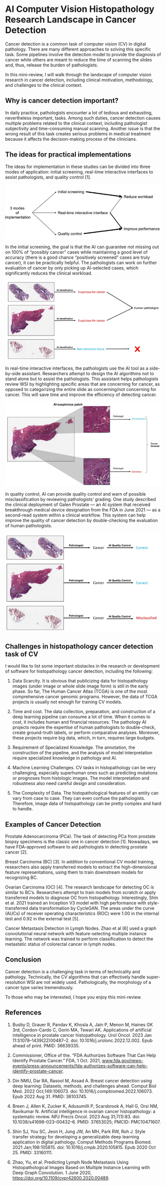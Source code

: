 # AI Computer Vision Histopathology Research Landscape in Cancer Detection

Cancer detection is a common task of computer vision (CV) in digital pathology. There are many different approaches to solving this specific task. Some pipelines involve the detection model to provide the diagnosis of cancer while others are meant to reduce the time of scanning the slides and, thus, release the burden of pathologists.

In this mini-review, I will walk through the landscape of computer vision research in cancer detection, including clinical motivation, methodology, and challenges to the clinical context.

## Why is cancer detection important?
In daily practice, pathologists encounter a lot of tedious and exhausting, nevertheless important, tasks. Among such duties, cancer detection causes multiple problems related to the clinical context, including pathologist subjectivity and time-consuming manual scanning. Another issue is that the wrong result of this task creates serious problems in medical treatment because it affects the decision-making process of the clinicians.

## The ideas for practical implementations
The ideas for implementation in these studies can be divided into three modes of application: initial screening, real-time interactive interfaces to assist pathologists, and quality control [1].

![Image 1](/img/post6_image1.webp)

In the initial screening, the goal is that the AI can guarantee not missing out on 100% of “possibly cancer” cases while maintaining a good level of accuracy (there is a good chance “positively screened” cases are truly cancer), it can be practically helpful. The pathologists can work on further evaluation of cancer by only picking up AI-selected cases, which significantly reduces the clinical workload.

![Image 2](/img/post6_image2.webp)

In real-time interactive interfaces, the pathologists use the AI tool as a side-by-side assistant. Researchers attempt to design the AI algorithms not to stand alone but to assist the pathologists. This assistant helps pathologists review WSI by highlighting specific areas that are concerning for cancer, as opposed to categorizing the entire slide as concerning/not concerning for cancer. This will save time and improve the efficiency of detecting cancer.

![Image 3](/img/post6_image3.webp)

In quality control, AI can provide quality control and warn of possible misclassification by reviewing pathologists’ grading. One study described the clinical deployment of Galen Prostate — an AI system that received breakthrough medical device designation from the FDA in June 2021 — as a second-read system within a clinical workflow. This system can help improve the quality of cancer detection by double-checking the evaluation of human pathologists.

![Image 4](/img/post6_image4.webp)

## Challenges in histopathology cancer detection task of CV
I would like to list some important obstacles in the research or development of software for histopathology cancer detection, including the following:

1. Data Scarcity. It is obvious that publicizing data for histopathology images (under image or whole slide image form) is still in the early phase. So far, The Human Cancer Atlas (TCGA) is one of the most comprehensive cancer genomic programs. However, the data of TCGA projects is usually not enough for training CV models.

2. Time and cost. The data collection, preparation, and construction of a deep learning pipeline can consume a lot of time. When it comes to cost, it includes human and financial resources. The pathology AI projects require the expertise of human pathologists to double-check, create ground-truth labels, or perform comparative analyses. Moreover, these projects require big data, which, in turn, requires large budgets.

3. Requirement of Specialized Knowledge. The annotation, the construction of the pipeline, and the analysis of model interpretation require specialized knowledge in pathology and AI.

4. Machine Learning Challenges. CV tasks in histopathology can be very challenging, especially superhuman ones such as predicting mutations or prognoses from histologic images. The model interpretation and robustness also need careful design and consideration.

5. The Complexity of Data. The histopathological features of an entity can vary from case to case. They can even confuse the pathologists. Therefore, image data of histopathology can be pretty complex and hard to handle.

## Examples of Cancer Detection
Prostate Adenocarcinoma (PCa). The task of detecting PCa from prostate biopsy specimens is the classic one in cancer detection [1]. Nowadays, we have FDA-approved software to aid pathologists in detecting prostate cancer [2].

Breast Carcinoma (BC) [3]. In addition to conventional CV model training, researchers also apply transferred models to extract the high-dimensional feature representations, using them to train downstream models for recognizing BC.

Ovarian Carcinoma (OC) [4]. The research landscape for detecting OC is similar to BC’s. Researchers attempt to train models from scratch or apply transferred models to diagnose OC from histopathology. Interestingly, Shin et al. 2021 trained an Inception V3 model with high performance with style-transferred data transformation by CycleGAN. The areas under the curve (AUCs) of receiver operating characteristics (ROC) were 1.00 in the internal test and 0.92 in the external test [5].

Cancer Metastasis Detection in Lymph Nodes. Zhao et al [6] used a graph convolutional neural network with feature-selecting multiple instance learning. The network was trained to perform classification to detect the metastatic status of colorectal cancer in lymph nodes.

## Conclusion
Cancer detection is a challenging task in terms of technicality and pathology. Technically, the CV algorithms that can effectively handle super-resolution WSI are not widely used. Pathologically, the morphology of a cancer type varies tremendously.

To those who may be interested, I hope you enjoy this mini-review.

## References
1. Busby D, Grauer R, Pandav K, Khosla A, Jain P, Menon M, Haines GK 3rd, Cordon-Cardo C, Gorin MA, Tewari AK. Applications of artificial intelligence in prostate cancer histopathology. Urol Oncol. 2023 Jan 11:S1078–1439(22)00487–2. doi: 10.1016/j.urolonc.2022.12.002. Epub ahead of print. PMID: 36639335.

2. Commissioner, Office of the. “FDA Authorizes Software That Can Help Identify Prostate Cancer.” FDA, 1 Oct. 2021, www.fda.gov/news-events/press-announcements/fda-authorizes-software-can-help-identify-prostate-cancer.

3. Din NMU, Dar RA, Rasool M, Assad A. Breast cancer detection using deep learning: Datasets, methods, and challenges ahead. Comput Biol Med. 2022 Oct;149:106073. doi: 10.1016/j.compbiomed.2022.106073. Epub 2022 Aug 31. PMID: 36103745.

4. Breen J, Allen K, Zucker K, Adusumilli P, Scarsbrook A, Hall G, Orsi NM, Ravikumar N. Artificial intelligence in ovarian cancer histopathology: a systematic review. NPJ Precis Oncol. 2023 Aug 31;7(1):83. doi: 10.1038/s41698–023–00432–6. PMID: 37653025; PMCID: PMC10471607.

5. Shin SJ, You SC, Jeon H, Jung JW, An MH, Park RW, Roh J. Style transfer strategy for developing a generalizable deep learning application in digital pathology. Comput Methods Programs Biomed. 2021 Jan;198:105815. doi: 10.1016/j.cmpb.2020.105815. Epub 2020 Oct 25. PMID: 33160111.

6. Zhao, Yu, et al. Predicting Lymph Node Metastasis Using Histopathological Images Based on Multiple Instance Learning with Deep Graph Convolution. 1 June 2020, https://doi.org/10.1109/cvpr42600.2020.00489.
